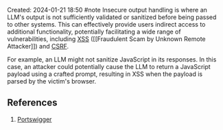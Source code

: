 Created: 2024-01-21 18:50
#note
Insecure output handling is where an LLM's output is not sufficiently validated or sanitized before being passed to other systems. This can effectively provide users indirect access to additional functionality, potentially facilitating a wide range of vulnerabilities, including [XSS](https://portswigger.net/web-security/cross-site-scripting) ([[Fraudulent Scam by Unknown Remote Attacker]]) and [CSRF](https://portswigger.net/web-security/csrf).

For example, an LLM might not sanitize JavaScript in its responses. In this case, an attacker could potentially cause the LLM to return a JavaScript payload using a crafted prompt, resulting in XSS when the payload is parsed by the victim's browser.

## References
1. [Portswigger](https://portswigger.net/web-security/llm-attacks)
